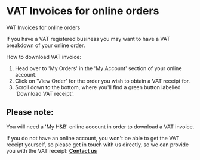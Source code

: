 # VAT Invoices for online orders

VAT Invoices for online orders

If you have a VAT registered business you may want to have a VAT breakdown of your online order.

How to download VAT invoice:

1. Head over to 'My Orders' in the 'My Account' section of your online account.
2. Click on 'View Order' for the order you wish to obtain a VAT receipt for.
3. Scroll down to the bottom, where you'll find a green button labelled 'Download VAT receipt'.
## Please note:
You will need a 'My H&B' online account in order to download a VAT invoice.

If you do not have an online account, you won't be able to get the VAT receipt yourself, so please get in touch with us directly, so we can provide you with the VAT receipt: [**Contact us**](/hc/en-gb/articles/20011957983378)
